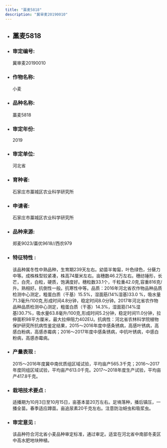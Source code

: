 ```yaml
---
title: "藁麦5818"
description: "冀审麦20190010"
---
```

* ## 藁麦5818
* ###  审定编号:  
   冀审麦20190010

*  ### 作物名称:  
   小麦

*   ###  品种名称: 
    藁麦5818

*   ### 审定年份: 
    2019

*   ### 审定单位:  
    河北省

*   ### 育种者:  
    石家庄市藁城区农业科学研究所

*   ### 申请者:  
    石家庄市藁城区农业科学研究所

*   ### 品种来源:  
    郑麦9023/藁优9618//西农979

*   ### 特征特性 : 
    该品种属冬性中熟品种，生育期239天左右。幼苗半匍匐，叶色绿色，分蘖力中等。成株株型较紧凑，株高74厘米左右。亩穗数46.2万左右。穗纺锤形，长芒，白壳，白粒，硬质，饱满度好。穗粒数33.1个，千粒重42.0克,容重816克/升。熟相好。抗倒性一般。抗寒性中等。品质：2016年河北省农作物品种品质检测中心测定，粗蛋白质（干基）15.5%，湿面筋(14%湿基)33.0 %，吸水量71.3毫升/100克,形成时间4.8分钟，稳定时间8.0分钟。2017年河北省农作物品种品质检测中心测定，粗蛋白质（干基）14.3%，湿面筋(14%湿基)30.7%，吸水量63.8毫升/100克,形成时间5.2分钟，稳定时间11.0分钟，拉伸面积98平方厘米，最大拉伸阻力402EU。抗病性：河北省农林科学院植物保护研究所抗病性鉴定结果，2015～2016年度中感条锈病，高感叶锈病，高感白粉病，高感赤霉病；2016～2017年度中感条锈病，中抗叶锈病，中感白粉病，高感赤霉病。 

*   ### 产量表现 : 
    2015～2016年度冀中南优质组区域试验，平均亩产565.3千克；2016～2017年度同组区域试验，平均亩产613.0千克。2017～2018年度生产试验，平均亩产417.8千克。

*   ### 栽培技术要点 : 
    适播期为10月3日至10月15日，亩基本苗20万左右。足墒落种，播后镇压，一播全苗。春季适应蹲苗。亩追尿素20千克左右。注意防治蚜虫和吸浆虫。 

*   ### 审定意见 : 
    该品种符合河北省小麦品种审定标准，通过审定。适宜在河北省中南部冬麦区中高水肥地块种植。
